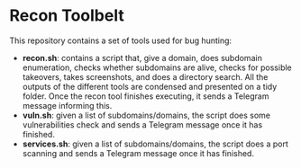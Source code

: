 # Recon Toolbelt

This repository contains a set of tools used for bug hunting:

- **recon.sh**: contains a script that, give a domain, does subdomain enumeration, checks whether subdomains are alive, checks for possible takeovers, takes screenshots, and does a directory search. All the outputs of the different tools are condensed and presented on a tidy folder. Once the recon tool finishes executing, it sends a Telegram message informing this.
- **vuln.sh**: given a list of subdomains/domains, the script does some vulnerabilities check and sends a Telegram message once it has finished.
- **services.sh**: given a list of subdomains/domains, the script does a port scanning and sends a Telegram message once it has finished.
